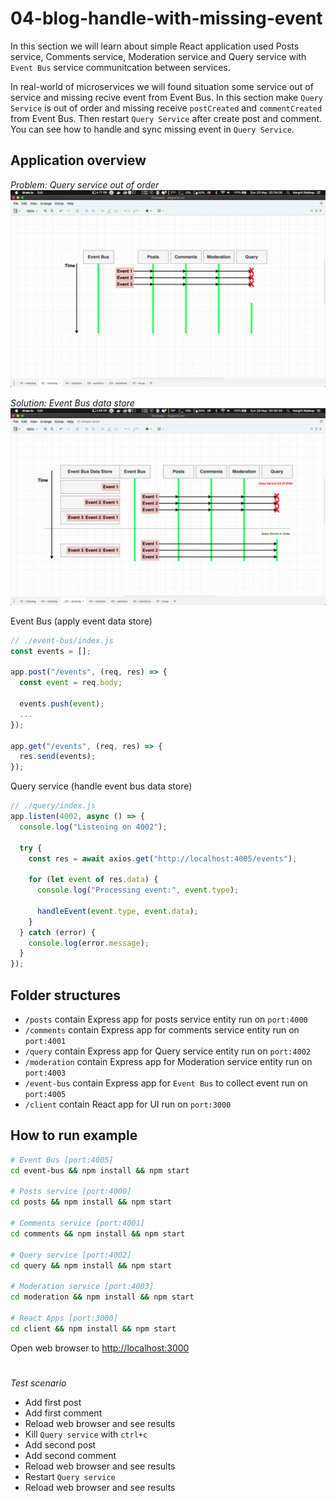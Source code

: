 # 04-blog-handle-with-missing-event

In this section we will learn about simple React application used Posts service, Comments service, Moderation service and Query service with `Event Bus` service communitcation between services.

In real-world of microservices we will found situation some service out of service and missing recive event from Event Bus. In this section make `Query Service` is out of order and missing receive `postCreated` and `commentCreated` from Event Bus. Then restart `Query Service` after create post and comment. You can see how to handle and sync missing event in `Query Service`.

## Application overview
*Problem: Query service out of order*
![Problem](problem.png)

*Solution: Event Bus data store*
![Solution](solution.png)

Event Bus (apply event data store)
```js
// ./event-bus/index.js
const events = [];

app.post("/events", (req, res) => {
  const event = req.body;

  events.push(event);
  ...
});

app.get("/events", (req, res) => {
  res.send(events);
});
```

Query service (handle event bus data store) 
```js
// ./query/index.js 
app.listen(4002, async () => {
  console.log("Listening on 4002");
  
  try {
    const res = await axios.get("http://localhost:4005/events");

    for (let event of res.data) {
      console.log("Processing event:", event.type);

      handleEvent(event.type, event.data);
    }
  } catch (error) {
    console.log(error.message);
  }
});
```

## Folder structures
- `/posts` contain Express app for posts service entity run on `port:4000`
- `/comments` contain Express app for comments service entity run on `port:4001`
- `/query` contain Express app for Query service entity run on `port:4002`
- `/moderation` contain Express app for Moderation service entity run on `port:4003`
- `/event-bus` contain Express app for `Event Bus` to collect event run on `port:4005`
- `/client` contain React app for UI run on `port:3000`

## How to run example
```sh
# Event Bus [port:4005]
cd event-bus && npm install && npm start

# Posts service [port:4000]
cd posts && npm install && npm start

# Comments service [port:4001]
cd comments && npm install && npm start

# Query service [port:4002]
cd query && npm install && npm start

# Moderation service [port:4003]
cd moderation && npm install && npm start

# React Apps [port:3000]
cd client && npm install && npm start

```

Open web browser to [http://localhost:3000](https://localhost:3000)

# 
*Test scenario*
- Add first post
- Add first comment
- Reload web browser and see results 
- Kill `Query service` with `ctrl+c`
- Add second post
- Add second comment
- Reload web browser and see results 
- Restart `Query service`
- Reload web browser and see results